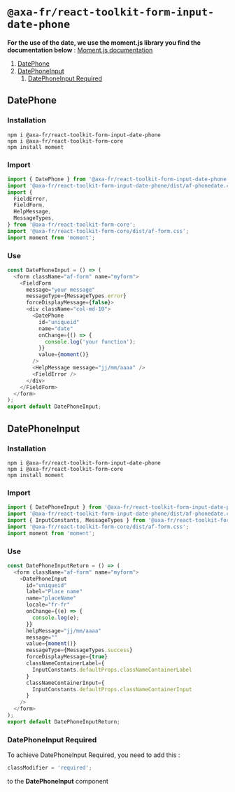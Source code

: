 # `@axa-fr/react-toolkit-form-input-date-phone`

**For the use of the date, we use the moment.js library you find the documentation below** :
[Moment.js documentation](https://momentjs.com/docs/)

1. [DatePhone](#datephone)
2. [DatePhoneInput](#datephoneinput)
   1. [DatePhoneInput Required](#datephoneinput-required)

## DatePhone

### Installation

```shell script
npm i @axa-fr/react-toolkit-form-input-date-phone
npm i @axa-fr/react-toolkit-form-core
npm install moment
```

### Import

```javascript
import { DatePhone } from '@axa-fr/react-toolkit-form-input-date-phone';
import '@axa-fr/react-toolkit-form-input-date-phone/dist/af-phonedate.css';
import {
  FieldError,
  FieldForm,
  HelpMessage,
  MessageTypes,
} from '@axa-fr/react-toolkit-form-core';
import '@axa-fr/react-toolkit-form-core/dist/af-form.css';
import moment from 'moment';
```

### Use

```javascript
const DatePhoneInput = () => (
  <form className="af-form" name="myform">
    <FieldForm
      message="your message"
      messageType={MessageTypes.error}
      forceDisplayMessage={false}>
      <div className="col-md-10">
        <DatePhone
          id="uniqueid"
          name="date"
          onChange={() => {
            console.log('your function');
          }}
          value={moment()}
        />
        <HelpMessage message="jj/mm/aaaa" />
        <FieldError />
      </div>
    </FieldForm>
  </form>
);
export default DatePhoneInput;
```

## DatePhoneInput

### Installation

```shell script
npm i @axa-fr/react-toolkit-form-input-date-phone
npm i @axa-fr/react-toolkit-form-core
npm install moment
```

### Import

```javascript
import { DatePhoneInput } from '@axa-fr/react-toolkit-form-input-date-phone';
import '@axa-fr/react-toolkit-form-input-date-phone/dist/af-phonedate.css';
import { InputConstants, MessageTypes } from '@axa-fr/react-toolkit-form-core';
import '@axa-fr/react-toolkit-form-core/dist/af-form.css';
import moment from 'moment';
```

### Use

```javascript
const DatePhoneInputReturn = () => (
  <form className="af-form" name="myform">
    <DatePhoneInput
      id="uniqueid"
      label="Place name"
      name="placeName"
      locale="fr-fr"
      onChange={(e) => {
        console.log(e);
      }}
      helpMessage="jj/mm/aaaa"
      message=""
      value={moment()}
      messageType={MessageTypes.success}
      forceDisplayMessage={true}
      classNameContainerLabel={
        InputConstants.defaultProps.classNameContainerLabel
      }
      classNameContainerInput={
        InputConstants.defaultProps.classNameContainerInput
      }
    />
  </form>
);
export default DatePhoneInputReturn;
```

### DatePhoneInput Required

To achieve DatePhoneInput Required, you need to add this :

```javascript
classModifier = 'required';
```

to the **DatePhoneInput** component
